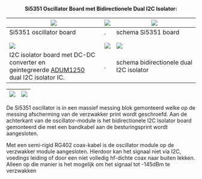 <b> <p align="center"> Si5351 Oscillator Board met  Bidirectionele Dual I2C Isolator:</p></b>

<img src="https://github.com/costonisp/DEC-meetzender-test/blob/master/documentation/Si5351+interface/ada5351.jpg"> | <a href="https://github.com/costonisp/DEC-meetzender-test/blob/master/documentation/Si5351+interface/AdaSi5351Brd.pdf"><img src="https://github.com/costonisp/DEC-meetzender-test/blob/master/documentation/Si5351+interface/AdaSi5351BrdTN.jpg"></a> | <a href="https://github.com/costonisp/DEC-meetzender-test/blob/master/documentation/Si5351+interface/AdaSi5351Sch.pdf"><img src="https://github.com/costonisp/DEC-meetzender-test/blob/master/documentation/Si5351+interface/AdaSi5351SchTN.jpg"></a>
----------------------------------- | --- | -----------------------------------------
 Si5351 oscillator board | . | schema Si5351 board
 |  | 
 |  | 
 <img src="https://github.com/costonisp/DEC-meetzender-test/blob/master/documentation/Si5351+interface/I2CisolatorTN.jpg"> | <a href="https://github.com/costonisp/DEC-meetzender-test/blob/master/documentation/Si5351+interface/BidirectionalDualI2CIsolatorBrd.pdf"><img src="https://github.com/costonisp/DEC-meetzender-test/blob/master/documentation/Si5351+interface/BidirectionalDualI2CIsolatorBrdTN.jpg"> | <a href="https://github.com/costonisp/DEC-meetzender-test/blob/master/documentation/Si5351+interface/BidirectionalDualI2CIsolatorSch.pdf"><img src="https://github.com/costonisp/DEC-meetzender-test/blob/master/documentation/Si5351+interface/BidirectionalDualI2CIsolatorSchTN.jpg">
I2C isolator board met DC-DC converter en <br> geintegreerde <a href="https://github.com/costonisp/DEC-meetzender-test/blob/master/documentation/Si5351+interface/ADUM1250_1251.pdf"> ADUM1250 </a> dual I2C isolator IC. | . | schema bidirectionele dual I2C isolator
<p></p>

<img src="https://github.com/costonisp/DEC-meetzender-test/blob/master/documentation/Si5351+interface/OscillatorBlockATN.jpg"> | <img src="https://github.com/costonisp/DEC-meetzender-test/blob/master/documentation/Si5351+interface/OscillatorBlockBTN.jpg">
------------------------------- | -------------------------------------
<p>
De Si5351 oscillator is in een massief messing blok gemonteerd welke op de messing afscherming van de verzwakker print wordt geschroefd. Aan de achterkant van de oscillator-module is het bidirectionele I2C Isolator board gemonteerd die met een bandkabel aan de besturingsprint wordt aangesloten.

Met een semi-rigid RG402 coax-kabel is de oscillator module op de verzwakker module aangesloten.
Hierdoor kan het signaal niet via I2C, voedings leiding of door een niet volledig hf-dichte coax naar buiten lekken.
Alleen op die manier is het mogelijk om het signaal tot -145dBm te verzwakken
